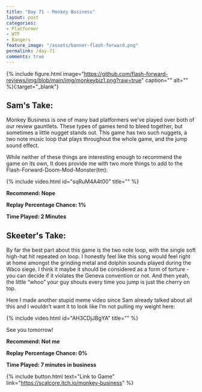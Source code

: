```yaml
---
title: "Day 71 - Monkey Business"
layout: post
categories:
- Platformer
- WTF
- Bangers
feature_image: "/assets/banner-flash-forward.png"
permalink: /day-71
comments: true
---
```


{% include figure.html image="https://github.com/flash-forward-reviews/img/blob/main/img/monkeybiz1.png?raw=true" caption="" alt="" %}{:target="_blank"}

## Sam's Take:

Monkey Business is one of many bad platformers we’ve played over both of our review gauntlets. These types of games tend to bleed together, but sometimes a little nugget stands out. This game has two such nuggets, a two note music loop that plays throughout the whole game, and the jump sound effect.

While neither of these things are interesting enough to recommend the game on its own, It does provide me with two more things to add to the Flash-Forward-Doom-Mod-Monster(tm):

{% include video.html id="sqRuM4A4t00" title="" %}

**Recommend: Nope**

**Replay Percentage Chance: 1%**

**Time Played: 2 Minutes**

## Skeeter's Take:

By far the best part about this game is the two note loop, with the single soft high-hat hit repeated on loop. I honestly feel like this song would feel right at home amongst the grinding metal and dolphin sounds played during the Waco siege. I think it maybe it should be considered as a form of torture - you can decide if it violates the Geneva convention or not. 
And then yeah, the little “whoo” your guy shouts every time you jump is just the cherry on top. 

Here I made another stupid meme video since Sam already talked about all this and I wouldn’t want it to look like I’m not pulling my weight here: 

{% include video.html id="AH3CDjJBgYA" title="" %}

See you tomorrow!

**Recommend: Not me** 

**Replay Percentage Chance: 0%**

**Time Played: 7 minutes in business** 

{% include button.html text="Link to Game" link="https://scalcore.itch.io/monkey-business" %}